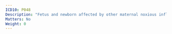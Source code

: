 ```yaml
---
ICD10: P048
Description: "Fetus and newborn affected by other maternal noxious influences"
Matters: No
Weight: 0
---
```

